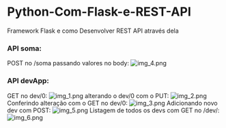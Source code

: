 # Python-Com-Flask-e-REST-API
Framework Flask e como Desenvolver REST API através dela

### API soma:
POST no /soma passando valores no body:
![img_4.png](img_4.png)

### API devApp:
GET no dev/0:
![img_1.png](img_1.png)
alterando o dev/0 com o PUT:
![img_2.png](img_2.png)
Conferindo alteração com o GET no dev/0:
![img_3.png](img_3.png)
Adicionando novo dev com POST:
![img_5.png](img_5.png)
Listagem de todos os devs com GET no /dev/:
![img_6.png](img_6.png)